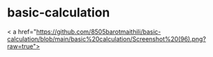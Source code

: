 # basic-calculation
< a href="https://github.com/8505barotmaithili/basic-calculation/blob/main/basic%20calculation/Screenshot%20(96).png?raw=true"></a>
